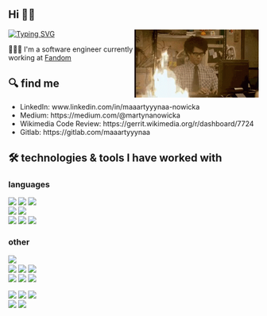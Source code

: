 ## Hi 👋🏻

<img align="right" src="https://github.com/maaartyyynaa/resources/blob/master/it-crowd.gif" width="250" alt=""/>

[![Typing SVG](https://readme-typing-svg.herokuapp.com/?color=D6CBDB&lines=I'm+Martyna;I'm+backend+engineer;Currently+working+at+Fandom)](https://git.io/typing-svg)
<!--
[![Typing SVG](https://readme-typing-svg.herokuapp.com/?color=9aedff&lines=I'm+Martyna;I'm+software+engineer;Currently+working+at+Fandom)](https://git.io/typing-svg)
source: https://github.com/DenverCoder1/readme-typing-svg
-->
<!--
![](https://github.com/maaartyyynaa/resources/blob/master/rsz_fandom_logo_2021_lockup_1.png)

<ul>
  <li> 👩🏻‍💻 I'm a software engineer currently working at <a href="https://www.fandom.com/">Fandom</a></li> 
  <li> 🔬 I graduated from <b>UAM Poznań</b> with a bachelor's degree in <b>bioinformatics</b> </li> 
</ul>
-->
👩🏻‍💻 I'm a software engineer currently working at <a href="https://www.fandom.com/">Fandom</a>
## 🔍 find me
<ul>
  <li> LinkedIn: www.linkedin.com/in/maaartyyynaa-nowicka</li>
  <li> Medium: https://medium.com/@martynanowicka</li>
  <li> Wikimedia Code Review: https://gerrit.wikimedia.org/r/dashboard/7724</li>
  <li> Gitlab: https://gitlab.com/maaartyyynaa</li>
</ul>

## 🛠 technologies & tools I have worked with
### languages
![](https://img.shields.io/badge/-python-informational?style=flat&logo=python&logoColor=black&color=D6CBDB)
![](https://img.shields.io/badge/-django-informational?style=flat&logo=django&logoColor=black&color=D6CBDB)
![](https://img.shields.io/badge/-flask-informational?style=flat&logo=flask&logoColor=black&color=D6CBDB) \
![](https://img.shields.io/badge/PHP-informational?style=flat&logo=php&logoColor=black&color=D6CBDB)
![](https://img.shields.io/badge/mySQL-informational?style=flat&logo=mysql&logoColor=black&color=D6CBDB) \
![](https://img.shields.io/badge/JavaScript-informational?style=flat&logo=javascript&logoColor=black&color=D6CBDB)
![](https://img.shields.io/badge/html-informational?style=flat&logo=html&logoColor=black&color=D6CBDB)
![](https://img.shields.io/badge/css-informational?style=flat&logo=css&logoColor=black&color=D6CBDB)
### other
![](https://img.shields.io/badge/MediaWiki-informational?style=flat&logo=&logoColor=black&color=D6CBDB) \
![](https://img.shields.io/badge/docker-informational?style=flat&logo=docker&logoColor=black&color=D6CBDB)
![](https://img.shields.io/badge/k8s-informational?style=flat&logo=kubernetes&logoColor=black&color=D6CBDB)
![](https://img.shields.io/badge/jenkins-informational?style=flat&logo=jenkins&logoColor=black&color=D6CBDB) \
![](https://img.shields.io/badge/rabbitMQ-informational?style=flat&logo=rabbitmq&logoColor=black&color=D6CBDB)
![](https://img.shields.io/badge/kibana-informational?style=flat&logo=kibana&logoColor=black&color=D6CBDB)
![](https://img.shields.io/badge/kibana-informational?style=flat&logo=grafana&logoColor=black&color=D6CBDB)
<!-- ![](https://img.shields.io/badge/swagger-informational?style=flat&logo=swagger&logoColor=black&color=D6CBDB) \ -->
![](https://img.shields.io/badge/macOS-informational?style=flat&logo=gnubash&logoColor=black&color=D6CBDB)
![](https://img.shields.io/badge/linux-informational?style=flat&logo=linux&logoColor=black&color=D6CBDB)
![](https://img.shields.io/badge/bash-informational?style=flat&logo=javascript&logoColor=black&color=D6CBDB) \
![](https://img.shields.io/badge/jira-informational?style=flat&logo=jira&logoColor=black&color=D6CBDB)
![](https://img.shields.io/badge/confluence-informational?style=flat&logo=confluence&logoColor=black&color=D6CBDB)

<!--
## public repos stats
[![Maaartyyynaa's public repos stats](https://github-readme-stats.vercel.app/api?username=maaartyyynaa&count_private=true&show_icons=true&hide=stars,issues&show_icons=true&bg_color=30,e96443,904e95&title_color=fff&text_color=fff)](https://github.com/anuraghazra/github-readme-stats)
-->
